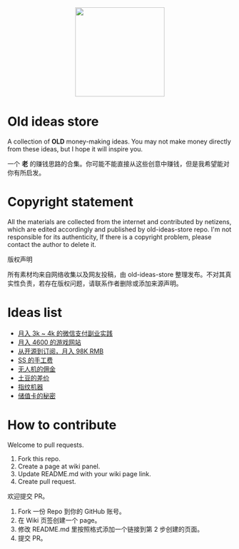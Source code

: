 <div align=center><img width="200" height="200" src="https://user-images.githubusercontent.com/4584905/164882415-7a970539-720b-4589-a2b5-7c92d1e87e2d.png"/></div>

# Old ideas store
A collection of **OLD** money-making ideas. You may not make money directly from these ideas, but I hope it will inspire you.

一个 **老** 的赚钱思路的合集。你可能不能直接从这些创意中赚钱，但是我希望能对你有所启发。

# Copyright statement

All the materials are collected from the internet and contributed by netizens, which are edited accordingly and published by old-ideas-store repo. I'm not responsible for its authenticity, If there is a copyright problem, please contact the author to delete it.

版权声明

所有素材均来自网络收集以及网友投稿，由 old-ideas-store 整理发布。不对其真实性负责，若存在版权问题，请联系作者删除或添加来源声明。

# Ideas list
- [月入 3k ~ 4k 的微信支付副业实践](https://github.com/CrossLee/Old-ideas-store/wiki/%E6%9C%88%E5%85%A5-3k-~-4k-%E7%9A%84%E5%BE%AE%E4%BF%A1%E6%94%AF%E4%BB%98%E5%89%AF%E4%B8%9A%E5%AE%9E%E8%B7%B5)
- [月入 4600 的游戏网站](https://github.com/CrossLee/Old-ideas-store/wiki/%E6%9C%88%E5%85%A5-4600-%E7%9A%84%E6%B8%B8%E6%88%8F%E7%BD%91%E7%AB%99)
- [从开源到订阅，月入 98K RMB](https://github.com/CrossLee/Old-ideas-store/wiki/%E4%BB%8E%E5%BC%80%E6%BA%90%E5%88%B0%E8%AE%A2%E9%98%85%EF%BC%8C%E6%9C%88%E5%85%A5-98K-RMB)
- [SS 的手工费](https://github.com/CrossLee/old-ideas-store/wiki/SS-%E7%9A%84%E6%89%8B%E5%B7%A5%E8%B4%B9)
- [无人机的佣金](https://github.com/CrossLee/old-ideas-store/wiki/%E6%97%A0%E4%BA%BA%E6%9C%BA%E7%9A%84%E4%BD%A3%E9%87%91)
- [土豆的差价](https://github.com/CrossLee/old-ideas-store/wiki/%E5%9C%9F%E8%B1%86%E7%9A%84%E5%B7%AE%E4%BB%B7)
- [指纹机器](https://github.com/CrossLee/old-ideas-store/wiki/%E6%8C%87%E7%BA%B9%E6%9C%BA%E5%99%A8)
- [储值卡的秘密](https://github.com/CrossLee/old-ideas-store/wiki/%E5%82%A8%E5%80%BC%E5%8D%A1%E7%9A%84%E7%A7%98%E5%AF%86)

# How to contribute

Welcome to pull requests.

1. Fork this repo.
2. Create a page at wiki panel.
3. Update README.md with your wiki page link.
4. Create pull request.

欢迎提交 PR。

1. Fork 一份 Repo 到你的 GitHub 账号。
2. 在 Wiki 页签创建一个 page。
3. 修改 README.md 里按照格式添加一个链接到第 2 步创建的页面。
4. 提交 PR。


